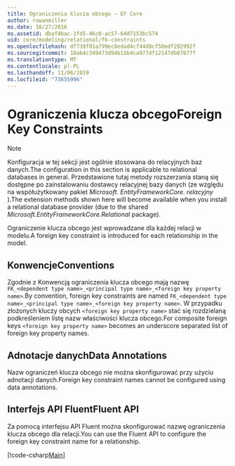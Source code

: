 ```yaml
---
title: Ograniczenia klucza obcego — EF Core
author: rowanmiller
ms.date: 10/27/2016
ms.assetid: dbaf4bac-1fd5-46c0-ac57-64d7153bc574
uid: core/modeling/relational/fk-constraints
ms.openlocfilehash: df739f01a799ec8edad4cf44d8cf50edf292992f
ms.sourcegitcommit: 18ab4c349473d94b15b4ca977df12147db07b77f
ms.translationtype: MT
ms.contentlocale: pl-PL
ms.lasthandoff: 11/06/2019
ms.locfileid: "73655996"
---
```

# <a name="foreign-key-constraints"></a><span data-ttu-id="3f7c2-102">Ograniczenia klucza obcego</span><span class="sxs-lookup"><span data-stu-id="3f7c2-102">Foreign Key Constraints</span></span>

> [!NOTE]  
> <span data-ttu-id="3f7c2-103">Konfiguracja w tej sekcji jest ogólnie stosowana do relacyjnych baz danych.</span><span class="sxs-lookup"><span data-stu-id="3f7c2-103">The configuration in this section is applicable to relational databases in general.</span></span> <span data-ttu-id="3f7c2-104">Przedstawione tutaj metody rozszerzania staną się dostępne po zainstalowaniu dostawcy relacyjnej bazy danych (ze względu na współużytkowany pakiet *Microsoft. EntityFrameworkCore. relacyjny* ).</span><span class="sxs-lookup"><span data-stu-id="3f7c2-104">The extension methods shown here will become available when you install a relational database provider (due to the shared *Microsoft.EntityFrameworkCore.Relational* package).</span></span>

<span data-ttu-id="3f7c2-105">Ograniczenie klucza obcego jest wprowadzane dla każdej relacji w modelu.</span><span class="sxs-lookup"><span data-stu-id="3f7c2-105">A foreign key constraint is introduced for each relationship in the model.</span></span>

## <a name="conventions"></a><span data-ttu-id="3f7c2-106">Konwencje</span><span class="sxs-lookup"><span data-stu-id="3f7c2-106">Conventions</span></span>

<span data-ttu-id="3f7c2-107">Zgodnie z Konwencją ograniczenia klucza obcego mają nazwę `FK_<dependent type name>_<principal type name>_<foreign key property name>`.</span><span class="sxs-lookup"><span data-stu-id="3f7c2-107">By convention, foreign key constraints are named `FK_<dependent type name>_<principal type name>_<foreign key property name>`.</span></span> <span data-ttu-id="3f7c2-108">W przypadku złożonych kluczy obcych `<foreign key property name>` stać się rozdzielaną podkreśleniem listę nazw właściwości klucza obcego.</span><span class="sxs-lookup"><span data-stu-id="3f7c2-108">For composite foreign keys `<foreign key property name>` becomes an underscore separated list of foreign key property names.</span></span>

## <a name="data-annotations"></a><span data-ttu-id="3f7c2-109">Adnotacje danych</span><span class="sxs-lookup"><span data-stu-id="3f7c2-109">Data Annotations</span></span>

<span data-ttu-id="3f7c2-110">Nazw ograniczeń klucza obcego nie można skonfigurować przy użyciu adnotacji danych.</span><span class="sxs-lookup"><span data-stu-id="3f7c2-110">Foreign key constraint names cannot be configured using data annotations.</span></span>

## <a name="fluent-api"></a><span data-ttu-id="3f7c2-111">Interfejs API Fluent</span><span class="sxs-lookup"><span data-stu-id="3f7c2-111">Fluent API</span></span>

<span data-ttu-id="3f7c2-112">Za pomocą interfejsu API Fluent można skonfigurować nazwę ograniczenia klucza obcego dla relacji.</span><span class="sxs-lookup"><span data-stu-id="3f7c2-112">You can use the Fluent API to configure the foreign key constraint name for a relationship.</span></span>

[!code-csharp[Main](../../../../samples/core/Modeling/FluentAPI/Relational/RelationshipConstraintName.cs?name=Constraint&highlight=12)]
